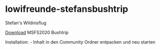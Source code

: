 # lowifreunde-stefansbushtrip
Stefan's Wildnisflug

[Download](Packages/lowifreunde-stefansbushtrip.zip) MSFS2020 Bushtrip 

Installation: - Inhalt in den Community Ordner entpacken und neu starten

